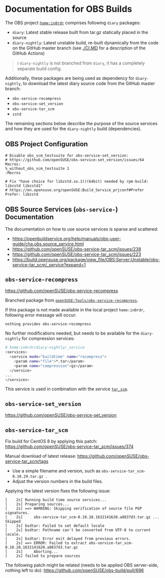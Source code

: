 # Documentation for OBS Builds

The OBS project [`home:in0rdr`](https://build.opensuse.org/project/show/home:in0rdr) comprises following `diary` packages:
* `diary`: Latest stable release built from tar.gz statically placed in the source
* `diary-nightly`: Latest unstable build, re-built dynamically from the code on the GitHub master branch (see [./CI.MD](./CI.MD) for a description of the GitHub Actions)

> ℹ️ `diary-nightly` is not branched from `diary`, it has a completely separate build config.

Additionally, these packages are being used as dependency for `diary-nightly`, to download the latest diary source code from the GitHub master branch:
* `obs-service-recompress`
* `obs-service-set_version`
* `obs-service-tar_scm`
* `zstd`

The remaining sections below describe the purpose of the source services and how they are used for the `diary-nightly` build (dependencies).

## OBS Project Configuration

```
# Disable obs_scm_testsuite for obs-service-set_version:
# https://github.com/openSUSE/obs-service-set_version/issues/64
Macros:
%_without_obs_scm_testsuite 1
:Macros

# Fix "have choice for libzstd.so.1()(64bit) needed by rpm-build: libzstd libzstd1"
# https://en.opensuse.org/openSUSE:Build_Service_prjconf#Prefer
Prefer: libzstd
```

## OBS Source Services (`obs-service-`) Documentation

The documentation on how to use source services is sparse and scattered:

* https://openbuildservice.org/help/manuals/obs-user-guide/cha.obs.source_service.html
* https://github.com/openSUSE/obs-service-tar_scm/issues/238
* https://github.com/openSUSE/obs-service-tar_scm/issues/223
* https://build.opensuse.org/package/view_file/OBS:Server:Unstable/obs-service-tar_scm/_service?expand=1


## `obs-service-recompress`

https://github.com/openSUSE/obs-service-recompress

Branched package from [`openSUSE:Tools/obs-service-recompress`](https://build.opensuse.org/package/show/openSUSE:Tools/obs-service-recompress).

If this package is not made available in the local project `home:in0rdr`, following error message will occur:
```
nothing provides obs-service-recompress
```

No further modifications needed, but needs to be available for the `diary-nightly` for compression services:
```bash
# home:in0rdr/diary-nightly/_service
<services>
  <service mode="buildtime" name="recompress">
    <param name="file">*.tar</param>
    <param name="compression">gz</param>
  </service>
...
</services>
```

This service is used in combination with the service [`tar_scm`](https://github.com/openSUSE/obs-service-tar_scm).

## `obs-service-set_version`

https://github.com/openSUSE/obs-service-set_version

## `obs-service-tar_scm`

Fix build for CentOS 8 by applying this patch:
https://github.com/openSUSE/obs-service-tar_scm/issues/374

Manual download of latest release:
https://github.com/openSUSE/obs-service-tar_scm/tags

* Use a simple filename and version, such as `obs-service-tar_scm-0.10.29.tar.gz `.
* Adjust the version numbers in the build files.

Applying the latest version fixes the following issue:
```
[    2s] Running build time source services...
[    2s] Preparing sources...
[    2s] ==> WARNING: Skipping verification of source file PGP signatures.
[    2s]     obs-service-tar_scm-0.10.28.1632141620.a8837d3.tar.gz ... Skipped
[    2s] bsdtar: Failed to set default locale
[    2s] bsdtar: Pathname can't be converted from UTF-8 to current locale.
[    2s] bsdtar: Error exit delayed from previous errors.
[    2s] ==> ERROR: Failed to extract obs-service-tar_scm-0.10.28.1632141620.a8837d3.tar.gz
[    2s]     Aborting...
[    2s] failed to prepare sources
```

The following patch might be related (needs to be applied OBS server-side, nothing left to do):
https://github.com/openSUSE/obs-build/pull/696